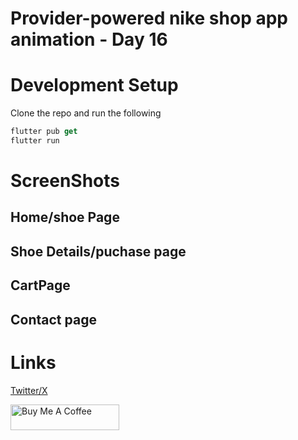 # Provider-powered nike shop app animation - Day 16



# Development Setup 
Clone the repo and run the following  

```dart
flutter pub get
flutter run
```


# ScreenShots 
## Home/shoe Page


## Shoe Details/puchase page


## CartPage 


## Contact page


# Links
[Twitter/X](https://twitter.com/oba_obidoyin)

<a href="https://www.buymeacoffee.com/obaobidoyin" target="_blank"><img src="https://cdn.buymeacoffee.com/buttons/default-orange.png" alt="Buy Me A Coffee" height="41" width="174"></a>

